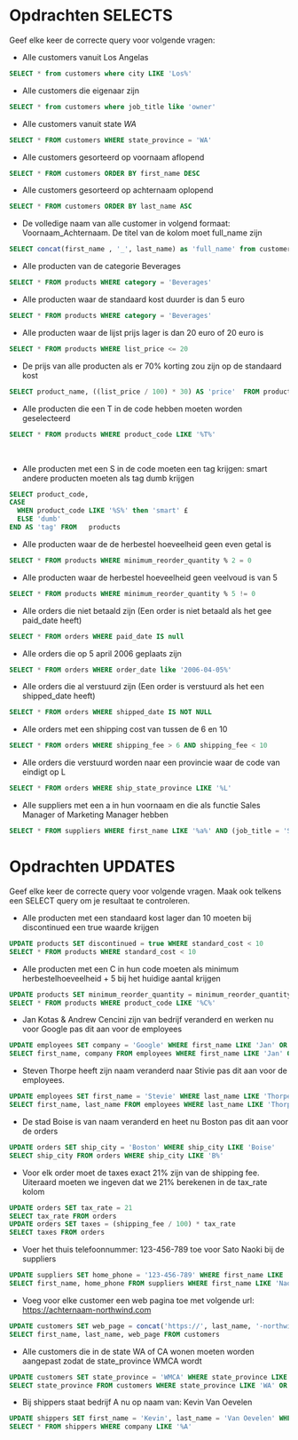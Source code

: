 # Opdrachten SELECTS
Geef elke keer de correcte query voor volgende vragen:

- Alle customers vanuit Los Angelas<br> 
```sql
SELECT * from customers where city LIKE 'Los%'
```

- Alle customers die eigenaar zijn<br>
```sql
SELECT * from customers where job_title like 'owner'
```
 
- Alle customers vanuit state *WA*<br>
```sql
SELECT * FROM customers WHERE state_province = 'WA'
```

- Alle customers gesorteerd op voornaam aflopend<br>
```sql
SELECT * FROM customers ORDER BY first_name DESC
```

- Alle customers gesorteerd op achternaam oplopend<br>
```sql
SELECT * FROM customers ORDER BY last_name ASC
```

- De volledige naam van alle customer in volgend formaat: Voornaam_Achternaam. De titel van de kolom moet full_name zijn <br>
```sql
SELECT concat(first_name , '_', last_name) as 'full_name' from customers
```

- Alle producten van de categorie Beverages<br>
```sql
SELECT * FROM products WHERE category = 'Beverages' 
```

- Alle producten waar de standaard kost duurder is dan 5 euro<br>
```sql
SELECT * FROM products WHERE category = 'Beverages'
```

- Alle producten waar de lijst prijs lager is dan 20 euro of 20 euro is<br>
```sql
SELECT * FROM products WHERE list_price <= 20
```

- De prijs van alle producten als er 70% korting zou zijn op de standaard kost<br>
```sql
SELECT product_name, ((list_price / 100) * 30) AS 'price'  FROM products
```

- Alle producten die een T in de code hebben moeten worden geselecteerd<br>
```sql
SELECT * FROM products WHERE product_code LIKE '%T%' 
```
<br>

- Alle producten met een S in de code moeten een tag krijgen: smart andere producten moeten als tag dumb krijgen <br>
``` sql
SELECT product_code, 
CASE 
  WHEN product_code LIKE '%S%' then 'smart' £
  ELSE 'dumb' 
END AS 'tag' FROM   products
```

- Alle producten waar de de herbestel hoeveelheid geen even getal is
```sql
SELECT * FROM products WHERE minimum_reorder_quantity % 2 = 0 
```

- Alle producten waar de herbestel hoeveelheid geen veelvoud is van 5
```sql
SELECT * FROM products WHERE minimum_reorder_quantity % 5 != 0
```

- Alle orders die niet betaald zijn (Een order is niet betaald als het gee paid_date heeft)
```sql
SELECT * FROM orders WHERE paid_date IS null
```

- Alle orders die op 5 april 2006 geplaats zijn
```sql
SELECT * FROM orders WHERE order_date like '2006-04-05%'
```

- Alle orders die al verstuurd zijn (Een order is verstuurd als het een shipped_date heeft)
```sql
SELECT * FROM orders WHERE shipped_date IS NOT NULL
```

- Alle orders met een shipping cost van tussen de 6 en 10
```sql
SELECT * FROM orders WHERE shipping_fee > 6 AND shipping_fee < 10
```

- Alle orders die verstuurd worden naar een provincie waar de code van eindigt op L
```sql
SELECT * FROM orders WHERE ship_state_province LIKE '%L'
```

- Alle suppliers met een a in hun voornaam en die als functie Sales Manager of Marketing Manager hebben
```sql
SELECT * FROM suppliers WHERE first_name LIKE '%a%' AND (job_title = 'Sales Manager' OR job_title = 'Marketing Manager')
```

# Opdrachten UPDATES
Geef elke keer de correcte query voor volgende vragen. Maak ook telkens een SELECT query om je resultaat te controleren.

- Alle producten met een standaard kost lager dan 10 moeten bij discontinued een true waarde krijgen
```sql
UPDATE products SET discontinued = true WHERE standard_cost < 10
SELECT * FROM products WHERE standard_cost < 10
```

- Alle producten met een C in hun code moeten als minimum herbestelhoeveelheid + 5 bij het huidige aantal krijgen
```sql
UPDATE products SET minimum_reorder_quantity = minimum_reorder_quantity + 5 WHERE product_code LIKE '%C%'
SELECT * FROM products WHERE product_code LIKE '%C%'
```

- Jan Kotas & Andrew Cencini zijn van bedrijf veranderd en werken nu voor Google pas dit aan voor de employees
```sql
UPDATE employees SET company = 'Google' WHERE first_name LIKE 'Jan' OR first_name LIKE 'Andrew'
SELECT first_name, company FROM employees WHERE first_name LIKE 'Jan' OR first_name LIKE 'Andrew'
```

- Steven Thorpe heeft zijn naam veranderd naar Stivie pas dit aan voor de employees.
```sql
UPDATE employees SET first_name = 'Stevie' WHERE last_name LIKE 'Thorpe'
SELECT first_name, last_name FROM employees WHERE last_name LIKE 'Thorpe'
```

- De stad Boise is van naam veranderd en heet nu Boston pas dit aan voor de orders
```sql
UPDATE orders SET ship_city = 'Boston' WHERE ship_city LIKE 'Boise'
SELECT ship_city FROM orders WHERE ship_city LIKE 'B%'
```

- Voor elk order moet de taxes exact 21% zijn van de shipping fee. Uiteraard moeten we ingeven dat we 21% berekenen in de tax_rate kolom
```sql
UPDATE orders SET tax_rate = 21
SELECT tax_rate FROM orders 
UPDATE orders SET taxes = (shipping_fee / 100) * tax_rate
SELECT taxes FROM orders
```

- Voer het thuis telefoonnummer: 123-456-789 toe voor Sato Naoki bij de suppliers
```sql
UPDATE suppliers SET home_phone = '123-456-789' WHERE first_name LIKE 'Naoki'
SELECT first_name, home_phone FROM suppliers WHERE first_name LIKE 'Naoki'
```

- Voeg voor elke customer een web pagina toe met volgende url: https://achternaam-northwind.com
```sql
UPDATE customers SET web_page = concat('https://', last_name, '-northwind.com');
SELECT first_name, last_name, web_page FROM customers
```

- Alle customers die in de state WA of CA wonen moeten worden aangepast zodat de state_province WMCA wordt
```sql
UPDATE customers SET state_province = 'WMCA' WHERE state_province LIKE 'WA' OR state_province LIKE 'CA'
SELECT state_province FROM customers WHERE state_province LIKE 'WA' OR state_province LIKE 'CA' OR state_province LIKE 'WMCA'
```

- Bij shippers staat bedrijf A nu op naam van: Kevin Van Oevelen
```sql
UPDATE shippers SET first_name = 'Kevin', last_name = 'Van Oevelen' WHERE company LIKE '%A'
SELECT * FROM shippers WHERE company LIKE '%A'
```